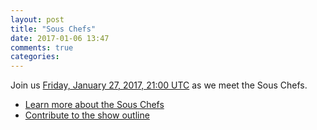 ```yaml
---
layout: post
title: "Sous Chefs"
date: 2017-01-06 13:47
comments: true
categories:
---
```


Join us [Friday, January 27, 2017, 21:00 UTC](http://everytimezone.com/#2017-01-27,540,cn3) as we meet the Sous Chefs.

* [Learn more about the Sous Chefs](http://sous-chefs.org/)
* [Contribute to the show outline](https://github.com/foodfight/showz/blob/master/scripts/episode-105-sous-chefs.md)
